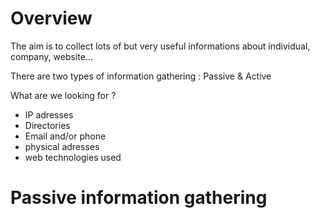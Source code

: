 # Overview
The aim is to collect lots of but very useful informations about individual, company, website...

There are two types of information gathering : Passive & Active

What are we looking for ?

- IP adresses
- Directories
- Email and/or phone
- physical adresses
- web technologies used

# Passive information gathering

